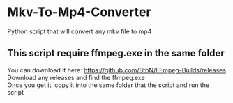 # Mkv-To-Mp4-Converter
Python script that will convert any mkv file to mp4

## This script require ffmpeg.exe in the same folder
You can download it here: https://github.com/BtbN/FFmpeg-Builds/releases  
Download any releases and find the ffmpeg.exe  
Once you get it, copy it into the same folder that the script and run the script

